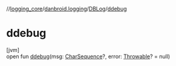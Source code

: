 //[logging_core](../../../index.md)/[danbroid.logging](../index.md)/[DBLog](index.md)/[ddebug](ddebug.md)

# ddebug

[jvm]\
open fun [ddebug](ddebug.md)(msg: [CharSequence](https://kotlinlang.org/api/latest/jvm/stdlib/kotlin/-char-sequence/index.html)?, error: [Throwable](https://kotlinlang.org/api/latest/jvm/stdlib/kotlin/-throwable/index.html)? = null)
